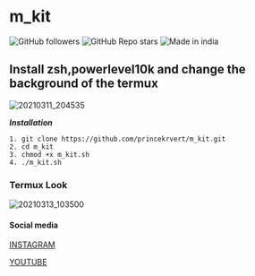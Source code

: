 # m_kit

![GitHub followers](https://img.shields.io/github/followers/princekrvert?style=for-the-badge)
![GitHub Repo stars](https://img.shields.io/github/stars/princekrvert/m_kit?style=for-the-badge)
![Made in india](https://img.shields.io/badge/MADE%20IN%20-INDIA-red?style=for-the-badge&logo=appveyor)
## Install zsh,powerlevel10k and change the background of the termux


![20210311_204535](https://user-images.githubusercontent.com/56459297/110884572-4cb8f200-830b-11eb-93eb-8d98c10fead4.jpg)

___Installation___

```
1. git clone https://github.com/princekrvert/m_kit.git
2. cd m_kit
3. chmod +x m_kit.sh
4. ./m_kit.sh
```
 ### Termux Look 

![20210313_103500](https://user-images.githubusercontent.com/56459297/111019875-ff5e8280-83e7-11eb-8fe8-be8acf1f4c9b.jpg)

#### Social media 

[INSTAGRAM](https://www.instagram.com/sirprincekrvert)

[YOUTUBE](https://youtube.com/channel/UCiplAqC9AwtGGxXU3WQy8pw)
